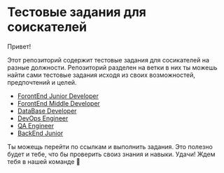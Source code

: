 # Тестовые задания для соискателей

Привет!

Этот репозиторий содержит тестовые задания для сосикателей на разные должности.
Репозиторий разделен на ветки в них ты можешь найти сами тестовые задания исходя из своих возможностей, предпочтений и целей.

- [ForontEnd Junior Developer](https://github.com/diliapi/test_job/tree/forntend)
- [ForontEnd Middle Developer](https://github.com/diliapi/test_job/tree/forntend)
- [DataBase Developer](https://github.com/diliapi/test_job/tree/database)
- [DevOps Engineer](https://github.com/diliapi/test_job/tree/devops)
- [QA Engineer](https://github.com/diliapi/test_job/tree/qa)
- [BackEnd Junior](https://github.com/diliapi/test_job/tree/backend)

Ты можещь перейти по ссылкам и выполнить задания.
Это полезно будет и тебе, что бы проверить своиз знания и навыки.
Удачи! 
Ждем тебя в нашей команде 💪